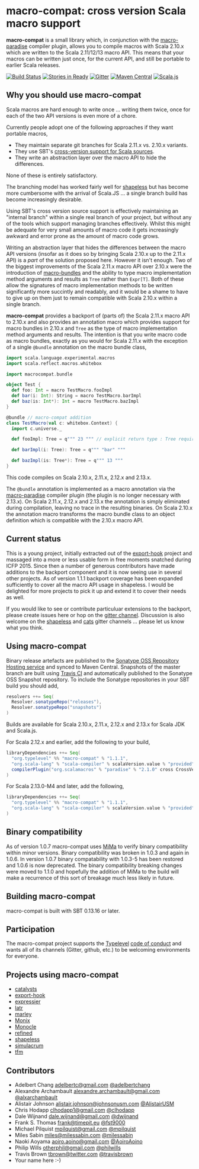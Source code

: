 # macro-compat: cross version Scala macro support

**macro-compat** is a small library which, in conjunction with the [macro-paradise][macro-paradise] compiler plugin,
allows you to compile macros with Scala 2.10.x which are written to the Scala 2.11/12/13 macro API. This means that
your macros can be written just once, for the current API, and still be portable to earlier Scala releases.

[![Build Status](https://api.travis-ci.org/milessabin/macro-compat.png?branch=master)](https://travis-ci.org/milessabin/macro-compat)
[![Stories in Ready](https://badge.waffle.io/milessabin/macro-compat.png?label=Ready)](https://waffle.io/milessabin/macro-compat)
[![Gitter](https://badges.gitter.im/Join%20Chat.svg)](https://gitter.im/milessabin/macro-compat)
[![Maven Central](https://img.shields.io/maven-central/v/org.typelevel/macro-compat_2.12.svg)](https://maven-badges.herokuapp.com/maven-central/org.typelevel/macro-compat_2.12)
[![Scala.js](https://www.scala-js.org/assets/badges/scalajs-0.6.8.svg)](https://www.scala-js.org)

## Why you should use macro-compat

Scala macros are hard enough to write once ... writing them twice, once for each of the two API versions is even more
of a chore.

Currently people adopt one of the following approaches if they want portable macros,

+ They maintain separate git branches for Scala 2.11.x vs. 2.10.x variants.
+ They use SBT's [cross-version support for Scala sources][sbt-cross].
+ They write an abstraction layer over the macro API to hide the differences.

None of these is entirely satisfactory.

The branching model has worked fairly well for [shapeless][shapeless] but has become more cumbersome with the arrival
of Scala.JS ... a single branch build has become increasingly desirable.

Using SBT's cross version source support is effectively maintaining an "internal branch" within a single real branch
of your project, but without any of the tools which support managing branches effectively. Whilst this might be
adequate for very small amounts of macro code it gets increasingly awkward and error prone as the amount of macro code
grows.

Writing an abstraction layer that hides the differences between the macro API versions (insofar as it does so by
bringing Scala 2.10.x up to the 2.11.x API) is a _part_ of the solution proposed here. However it isn't enough. Two of
the biggest improvements of the Scala 2.11.x macro API over 2.10.x were the introduction of
[macro-bundles][macro-bundles] and the ability to type macro implementation method arguments and results as `Tree`
rather than `Expr[T]`. Both of these allow the signatures of macro implementation methods to be written significantly
more succintly and readably, and it would be a shame to have to give up on them just to remain compatible with Scala
2.10.x within a single branch.

**macro-compat** provides a backport of (parts of) the Scala 2.11.x macro API to 2.10.x and also provides an
annotation macro which provides support for macro bundles in 2.10.x and `Tree` as the type of macro implementation
method arguments and results. The intention is that you write macro code as macro bundles, exactly as you would for
Scala 2.11.x with the exception of a single `@bundle` annotation on the macro bundle class,

```scala
import scala.language.experimental.macros
import scala.reflect.macros.whitebox

import macrocompat.bundle

object Test {
  def foo: Int = macro TestMacro.fooImpl
  def bar(i: Int): String = macro TestMacro.barImpl
  def baz(is: Int*): Int = macro TestMacro.bazImpl
}

@bundle // macro-compat addition
class TestMacro(val c: whitebox.Context) {
  import c.universe._

  def fooImpl: Tree = q""" 23 """ // explicit return type : Tree required

  def barImpl(i: Tree): Tree = q""" "bar" """

  def bazImpl(is: Tree*): Tree = q""" 13 """
}
```

This code compiles on Scala 2.10.x, 2.11.x, 2.12.x and 2.13.x.

The `@bundle` annotation is implemented as a macro annotation via the [macro-paradise][macro-paradise] compiler plugin
(the plugin is no longer necessary with 2.13.x). On Scala 2.11.x, 2.12.x and 2.13.x the annotation is simply
eliminated during compilation, leaving no trace in the resulting binaries. On Scala 2.10.x the annotation macro
transforms the macro bundle class to an object definition which is compatible with the 2.10.x macro API.

## Current status

This is a young project, initially extracted out of the [export-hook][export-hook] project and massaged into a more or
less usable form in free moments snatched during ICFP 2015. Since then a number of generous contributors have made
additions to the backport component and it is now seeing use in several other projects. As of version 1.1.1 backport
coverage has been expanded sufficiently to cover all the macro API usage in shapeless. I would be delighted for more
projects to pick it up and extend it to cover their needs as well.

If you would like to see or contribute particuluar extensions to the backport, please create issues here or hop on the
[gitter channel][macrocompat-gitter]. Discussion is also welcome on the [shapeless][shapeless-gitter] and
[cats][cats-gitter] gitter channels ... please let us know what you think.

## Using macro-compat

Binary release artefacts are published to the [Sonatype OSS Repository Hosting service][sonatype] and synced to Maven
Central. Snapshots of the master branch are built using [Travis CI][ci] and automatically published to the Sonatype
OSS Snapshot repository. To include the Sonatype repositories in your SBT build you should add,

```scala
resolvers ++= Seq(
  Resolver.sonatypeRepo("releases"),
  Resolver.sonatypeRepo("snapshots")
)
```

Builds are available for Scala 2.10.x, 2.11.x, 2.12.x and 2.13.x for Scala JDK and Scala.js.

For Scala 2.12.x and earlier, add the following to your build,

```scala
libraryDependencies ++= Seq(
  "org.typelevel" %% "macro-compat" % "1.1.1",
  "org.scala-lang" % "scala-compiler" % scalaVersion.value % "provided",
  compilerPlugin("org.scalamacros" % "paradise" % "2.1.0" cross CrossVersion.patch)
)
```

For Scala 2.13.0-M4 and later, add the following,

```scala
libraryDependencies ++= Seq(
  "org.typelevel" %% "macro-compat" % "1.1.1",
  "org.scala-lang" % "scala-compiler" % scalaVersion.value % "provided"
)
```

## Binary compatibility

As of version 1.0.7 macro-compat uses [MiMa][mima] to verify binary compatibility within minor versions. Binary
compatibility was broken in 1.0.3 and again in 1.0.6. In version 1.0.7 binary compatability with 1.0.3-5 has been
restored and 1.0.6 is now deprecated. The binary compatibility breaking changes were moved to 1.1.0 and hopefully
the addition of MiMa to the build will make a recurrence of this sort of breakage much less likely in future.

## Building macro-compat

macro-compat is built with SBT 0.13.16 or later.

## Participation

The macro-compat project supports the [Typelevel][typelevel] [code of conduct][codeofconduct] and wants all of its
channels (Gitter, github, etc.) to be welcoming environments for everyone.

## Projects using macro-compat

+ [catalysts][catalysts]
+ [export-hook][export-hook]
+ [expressier][expressier]
+ [latr][latr]
+ [marley][marley]
+ [Monix][monix]
+ [Monocle][monocle]
+ [refined][refined]
+ [shapeless][shapeless]
+ [simulacrum][simulacrum]
+ [tfm][tfm]

## Contributors

+ Adelbert Chang <adelbertc@gmail.com> [@adelbertchang](https://twitter.com/adelbertchang)
+ Alexandre Archambault <alexandre.archambault@gmail.com> [@alxarchambault](https://twitter.com/alxarchambault)
+ Alistair Johnson <alistair.johnson@johnsonusm.com> [@AlistairUSM](https://twitter.com/AlistairUSM)
+ Chris Hodapp <clhodapp1@gmail.com> [@clhodapp](https://twitter.com/clhodapp)
+ Dale Wijnand <dale.wijnand@gmail.com> [@dwijnand](https://twitter.com/dwijnand)
+ Frank S. Thomas <frank@timepit.eu> [@fst9000](https://twitter.com/fst9000)
+ Michael Pilquist <mpilquist@gmail.com> [@mpilquist](https://twitter.com/mpilquist)
+ Miles Sabin <miles@milessabin.com> [@milessabin](https://twitter.com/milessabin)
+ Naoki Aoyama <aoiro.aoino@gmail.com> [@AoiroAoino](https://twitter.com/AoiroAoino)
+ Philip Wills <otherphil@gmail.com> [@philwills](https://twitter.com/philwills)
+ Travis Brown <tbrown@twitter.com> [@travisbrown](https://twitter.com/travisbrown)
+ Your name here :-)

[macro-paradise]: http://docs.scala-lang.org/overviews/macros/paradise.html
[sbt-cross]: http://www.scala-sbt.org/0.13/docs/sbt-0.13-Tech-Previews.html#Cross-version+support+for+Scala+sources
[shapeless]: https://github.com/milessabin/shapeless
[macro-bundles]: http://docs.scala-lang.org/overviews/macros/bundles.html
[export-hook]: https://github.com/milessabin/export-hook
[expressier]: https://github.com/travisbrown/expressier
[simulacrum]: https://github.com/mpilquist/simulacrum
[tfm]: https://github.com/adelbertc/tfm
[marley]: https://github.com/guardian/marley
[monix]: https://monix.io
[monocle]: https://github.com/julien-truffaut/Monocle
[shapeless-gitter]: https://gitter.im/milessabin/shapeless
[cats-gitter]: https://gitter.im/non/cats
[macrocompat-gitter]: https://gitter.im/milessabin/macro-compat
[typelevel]: http://typelevel.org/
[codeofconduct]: http://typelevel.org/conduct.html
[catalysts]: https://github.com/typelevel/catalysts
[sonatype]: https://oss.sonatype.org/index.html#nexus-search;quick~macro-compat
[ci]: https://travis-ci.org/milessabin/macro-compat
[mima]: https://github.com/typesafehub/migration-manager
[refined]: https://github.com/fthomas/refined
[latr]: https://github.com/runarorama/latr
